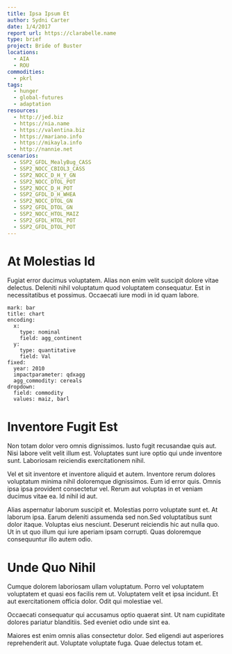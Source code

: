```yaml
---
title: Ipsa Ipsum Et
author: Sydni Carter
date: 1/4/2017
report url: https://clarabelle.name
type: brief
project: Bride of Buster
locations:
  - AIA
  - ROU
commodities:
  - pkrl
tags:
  - hunger
  - global-futures
  - adaptation
resources:
  - http://jed.biz
  - https://nia.name
  - https://valentina.biz
  - https://mariano.info
  - https://mikayla.info
  - http://nannie.net
scenarios:
  - SSP2_GFDL_MealyBug_CASS
  - SSP2_NOCC_CBIOL3_CASS
  - SSP2_NOCC_D_H_Y_GN
  - SSP2_NOCC_DTOL_POT
  - SSP2_NOCC_D_H_POT
  - SSP2_GFDL_D_H_WHEA
  - SSP2_NOCC_DTOL_GN
  - SSP2_GFDL_DTOL_GN
  - SSP2_NOCC_HTOL_MAIZ
  - SSP2_GFDL_HTOL_POT
  - SSP2_GFDL_DTOL_POT
---
```

# At Molestias Id
Fugiat error ducimus voluptatem. Alias non enim velit suscipit dolore vitae delectus. Deleniti nihil voluptatum quod voluptatem consequatur. Est in necessitatibus et possimus. Occaecati iure modi in id quam labore.

```vis
mark: bar
title: chart
encoding:
  x:
    type: nominal
    field: agg_continent
  y:
    type: quantitative
    field: Val
fixed:
  year: 2010
  impactparameter: qdxagg
  agg_commodity: cereals
dropdown:
  field: commodity
  values: maiz, barl
```

# Inventore Fugit Est
Non totam dolor vero omnis dignissimos. Iusto fugit recusandae quis aut. Nisi labore velit velit illum est. Voluptates sunt iure optio qui unde inventore sunt. Laboriosam reiciendis exercitationem nihil.
 Vel et sit inventore et inventore aliquid et autem. Inventore rerum dolores voluptatum minima nihil doloremque dignissimos. Eum id error quis. Omnis ipsa ipsa provident consectetur vel. Rerum aut voluptas in et veniam ducimus vitae ea. Id nihil id aut.
 Alias aspernatur laborum suscipit et. Molestias porro voluptate sunt et. At laborum ipsa. Earum deleniti assumenda sed non.Sed voluptatibus sunt dolor itaque. Voluptas eius nesciunt. Deserunt reiciendis hic aut nulla quo. Ut in ut quo illum qui iure aperiam ipsam corrupti. Quas doloremque consequuntur illo autem odio.

# Unde Quo Nihil
Cumque dolorem laboriosam ullam voluptatum. Porro vel voluptatem voluptatem et quasi eos facilis rem ut. Voluptatem velit et ipsa incidunt. Et aut exercitationem officia dolor. Odit qui molestiae vel.
 Occaecati consequatur qui accusamus optio quaerat sint. Ut nam cupiditate dolores pariatur blanditiis. Sed eveniet odio unde sint ea.
 Maiores est enim omnis alias consectetur dolor. Sed eligendi aut asperiores reprehenderit aut. Voluptate voluptate fuga. Quae delectus totam et.
